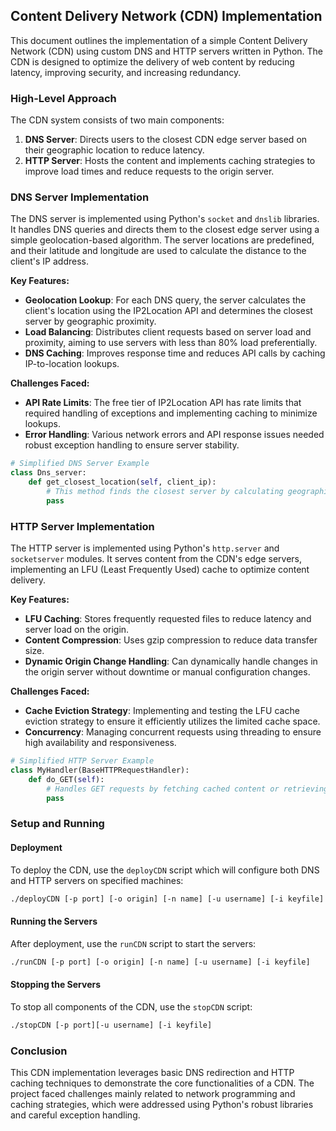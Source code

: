 ## Content Delivery Network (CDN) Implementation

This document outlines the implementation of a simple Content Delivery Network (CDN) using custom DNS and HTTP servers written in Python. The CDN is designed to optimize the delivery of web content by reducing latency, improving security, and increasing redundancy.

### High-Level Approach

The CDN system consists of two main components:

1. **DNS Server**: Directs users to the closest CDN edge server based on their geographic location to reduce latency.
2. **HTTP Server**: Hosts the content and implements caching strategies to improve load times and reduce requests to the origin server.

### DNS Server Implementation

The DNS server is implemented using Python's `socket` and `dnslib` libraries. It handles DNS queries and directs them to the closest edge server using a simple geolocation-based algorithm. The server locations are predefined, and their latitude and longitude are used to calculate the distance to the client's IP address.

**Key Features:**

- **Geolocation Lookup**: For each DNS query, the server calculates the client's location using the IP2Location API and determines the closest server by geographic proximity.
- **Load Balancing**: Distributes client requests based on server load and proximity, aiming to use servers with less than 80% load preferentially.
- **DNS Caching**: Improves response time and reduces API calls by caching IP-to-location lookups.

**Challenges Faced:**

- **API Rate Limits**: The free tier of IP2Location API has rate limits that required handling of exceptions and implementing caching to minimize lookups.
- **Error Handling**: Various network errors and API response issues needed robust exception handling to ensure server stability.

```python
# Simplified DNS Server Example
class Dns_server:
    def get_closest_location(self, client_ip):
        # This method finds the closest server by calculating geographic distance
        pass
```

### HTTP Server Implementation

The HTTP server is implemented using Python's `http.server` and `socketserver` modules. It serves content from the CDN's edge servers, implementing an LFU (Least Frequently Used) cache to optimize content delivery.

**Key Features:**

- **LFU Caching**: Stores frequently requested files to reduce latency and server load on the origin.
- **Content Compression**: Uses gzip compression to reduce data transfer size.
- **Dynamic Origin Change Handling**: Can dynamically handle changes in the origin server without downtime or manual configuration changes.

**Challenges Faced:**

- **Cache Eviction Strategy**: Implementing and testing the LFU cache eviction strategy to ensure it efficiently utilizes the limited cache space.
- **Concurrency**: Managing concurrent requests using threading to ensure high availability and responsiveness.

```python
# Simplified HTTP Server Example
class MyHandler(BaseHTTPRequestHandler):
    def do_GET(self):
        # Handles GET requests by fetching cached content or retrieving from the origin server
        pass
```

### Setup and Running

#### Deployment

To deploy the CDN, use the `deployCDN` script which will configure both DNS and HTTP servers on specified machines:

```bash
./deployCDN [-p port] [-o origin] [-n name] [-u username] [-i keyfile]
```

#### Running the Servers

After deployment, use the `runCDN` script to start the servers:

```bash
./runCDN [-p port] [-o origin] [-n name] [-u username] [-i keyfile]
```

#### Stopping the Servers

To stop all components of the CDN, use the `stopCDN` script:

```bash
./stopCDN [-p port][-u username] [-i keyfile]
```

### Conclusion

This CDN implementation leverages basic DNS redirection and HTTP caching techniques to demonstrate the core functionalities of a CDN. The project faced challenges mainly related to network programming and caching strategies, which were addressed using Python's robust libraries and careful exception handling.
